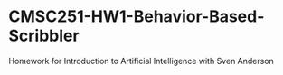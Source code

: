 # CMSC251-HW1-Behavior-Based-Scribbler
Homework for Introduction to Artificial Intelligence with Sven Anderson
